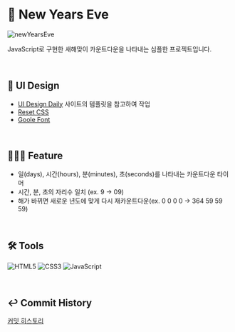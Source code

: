 # 📝 New Years Eve

![newYearsEve](https://user-images.githubusercontent.com/51189962/102017070-f7bb1d80-3da7-11eb-96b7-908bea59ac2d.gif)

JavaScript로 구현한 새해맞이 카운트다운을 나타내는 심플한 프로젝트입니다.

<br/>

## 💄 UI Design

- [UI Design Daily](https://uidesigndaily.com/posts/skeetch-countdown-timer-day-876) 사이트의 템플릿을 참고하여 작업
- [Reset CSS](https://meyerweb.com/eric/tools/css/reset/)
- [Goole Font](https://fonts.google.com/)

<br/>

## 🧑🏻‍💻 Feature

- 일(days), 시간(hours), 분(minutes), 초(seconds)를 나타내는 카운트다운 타이머
- 시간, 분, 초의 자리수 일치 (ex. 9 -> 09)
- 해가 바뀌면 새로운 년도에 맞게 다시 재카운트다운(ex. 0 0 0 0 -> 364 59 59 59)

<br/>

## 🛠 Tools

![HTML5](https://img.shields.io/badge/HTML5-DE4B24?style=flat-square&logo=html5&logoColor=white)
![CSS3](https://img.shields.io/badge/CSS3-026DB4?style=flat-square&logo=css3)
![JavaScript](https://img.shields.io/badge/JavaScript-F7DF1D?style=flat-square&logo=javascript&logoColor=white)

<br/>

## ↩️ Commit History

[커밋 히스토리](https://github.com/keemtj/project-countdown/commits?author=keemtj)

<br/>
<br/>
<br/>

